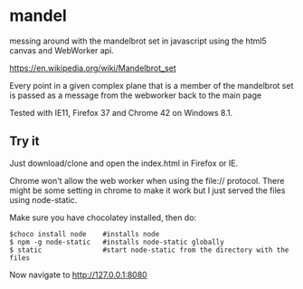 # mandel
messing around with the mandelbrot set in javascript using
the html5 canvas and WebWorker api.

https://en.wikipedia.org/wiki/Mandelbrot_set

Every point in a given complex plane that is a member of the mandelbrot
set is passed as a message from the webworker back to the main page

Tested with IE11, Firefox 37 and Chrome 42 on Windows 8.1.

## Try it
Just download/clone and open the index.html in Firefox or IE.

Chrome won't allow the web worker when using the file:// protocol. There might be some setting in chrome to make it work but I just served the files using node-static.

Make sure you have chocolatey installed, then do:

```
$choco install node    #installs node
$ npm -g node-static   #installs node-static globally
$ static               #start node-static from the directory with the files
```

Now navigate to http://127.0.0.1:8080
